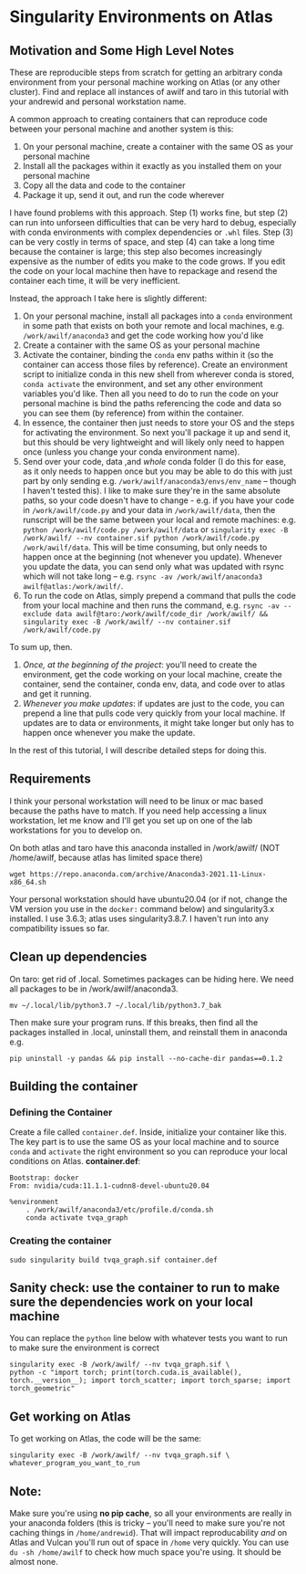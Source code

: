 # Singularity Environments on Atlas

## Motivation and Some High Level Notes
These are reproducible steps from scratch for getting an arbitrary conda environment from your personal machine working on Atlas (or any other cluster). Find and replace all instances of awilf and taro in this tutorial with your andrewid and personal workstation name.

A common approach to creating containers that can reproduce code between your personal machine and another system is this:
1. On your personal machine, create a container with the same OS as your personal machine
2. Install all the packages within it exactly as you installed them on your personal machine
3. Copy all the data and code to the container
4. Package it up, send it out, and run the code wherever

I have found problems with this approach.  Step (1) works fine, but step (2) can run into unforseen difficulties that can be very hard to debug, especially with conda environments with complex dependencies or `.whl` files.  Step (3) can be very costly in terms of space, and step (4) can take a long time because the container is large; this step also becomes increasingly expensive as the number of edits you make to the code grows.  If you edit the code on your local machine then have to repackage and resend the container each time, it will be very inefficient.

Instead, the approach I take here is slightly different:
1. On your personal machine, install all packages into a `conda` environment in some path that exists on both your remote and local machines, e.g. `/work/awilf/anaconda3` and get the code working how you'd like
2. Create a container with the same OS as your personal machine
3. Activate the container, binding the `conda` env paths within it (so the container can access those files by reference). Create an environment script to initialize conda in this new shell from wherever conda is stored, `conda activate` the environment, and set any other environment variables you'd like.  Then all you need to do to run the code on your personal machine is bind the paths referencing the code and data so you can see them (by reference) from within the container.
4. In essence, the container then just needs to store your OS and the steps for activating the environment. So next you'll package it up and send it, but this should be very lightweight and will likely only need to happen once (unless you change your conda environment name).
5. Send over your code, data ,and *whole* conda folder (I do this for ease, as it only needs to happen once but you may be able to do this with just part by only sending e.g. `/work/awilf/anaconda3/envs/env_name` – though I haven't tested this).  I like to make sure they're in the same absolute paths, so your code doesn't have to change - e.g. if you have your code in `/work/awilf/code.py` and your data in `/work/awilf/data`, then the runscript will be the same between your local and remote machines: e.g. `python /work/awilf/code.py /work/awilf/data` or `singularity exec -B /work/awilf/ --nv container.sif python /work/awilf/code.py /work/awilf/data`. This will be time consuming, but only needs to happen once at the beginning (not whenever you update).  Whenever you update the data, you can send only what was updated with rsync which will not take long – e.g. `rsync -av /work/awilf/anaconda3 awilf@atlas:/work/awilf/`.
6. To run the code on Atlas, simply prepend a command that pulls the code from your local machine and then runs the command, e.g. `rsync -av --exclude data awilf@taro:/work/awilf/code_dir /work/awilf/ && singularity exec -B /work/awilf/ --nv container.sif /work/awilf/code.py`

To sum up, then.  
1. *Once, at the beginning of the project*: you'll need to create the environment, get the code working on your local machine, create the container, send the container, conda env, data, and code over to atlas and get it running.
2. *Whenever you make updates*: if updates are just to the code, you can prepend a line that pulls code very quickly from your local machine.  If updates are to data or environments, it might take longer but only has to happen once whenever you make the update.

In the rest of this tutorial, I will describe detailed steps for doing this.

## Requirements
I think your personal workstation will need to be linux or mac based because the paths have to match.  If you need help accessing a linux workstation, let me know and I'll get you set up on one of the lab workstations for you to develop on.

On both atlas and taro have this anaconda installed in /work/awilf/ (NOT /home/awilf, because atlas has limited space there)
```
wget https://repo.anaconda.com/archive/Anaconda3-2021.11-Linux-x86_64.sh
```

Your personal workstation should have ubuntu20.04 (or if not, change the VM version you use in the `docker:` command below) and singularity3.x installed.  I use 3.6.3; atlas uses singularity3.8.7.  I haven't run into any compatibility issues so far.


## Clean up dependencies
On taro: get rid of .local.  Sometimes packages can be hiding here.  We need all packages to be in /work/awilf/anaconda3.
```
mv ~/.local/lib/python3.7 ~/.local/lib/python3.7_bak
```

Then make sure your program runs. If this breaks, then find all the packages installed in .local, uninstall them, and reinstall them in anaconda e.g.
```
pip uninstall -y pandas && pip install --no-cache-dir pandas==0.1.2
```

## Building the container

### Defining the Container
Create a file called `container.def`.  Inside, initialize your container like this.  The key part is to use the same OS as your local machine and to source `conda` and `activate` the right environment so you can reproduce your local conditions on Atlas.
**container.def**:
```
Bootstrap: docker
From: nvidia/cuda:11.1.1-cudnn8-devel-ubuntu20.04

%environment
    . /work/awilf/anaconda3/etc/profile.d/conda.sh
    conda activate tvqa_graph
```

### Creating the container
```
sudo singularity build tvqa_graph.sif container.def
```

## Sanity check: use the container to run to make sure the dependencies work on your local machine
You can replace the `python` line below with whatever tests you want to run to make sure the environment is correct
```
singularity exec -B /work/awilf/ --nv tvqa_graph.sif \
python -c "import torch; print(torch.cuda.is_available(), torch.__version__); import torch_scatter; import torch_sparse; import torch_geometric"
```

## Get working on Atlas
To get working on Atlas, the code will be the same:
```
singularity exec -B /work/awilf/ --nv tvqa_graph.sif \
whatever_program_you_want_to_run
```

## Note:
Make sure you're using **no pip cache**, so all your environments are really in your anaconda folders (this is tricky – you'll need to make sure you're not caching things in `/home/andrewid`). That will impact reproducability _and_ on Atlas and Vulcan you'll run out of space in `/home` very quickly.  You can use `du -sh /home/awilf` to check how much space you're using.  It should be almost none.
